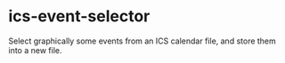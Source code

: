 # ics-event-selector
Select graphically some events from an ICS calendar file, and store them into a new file.
